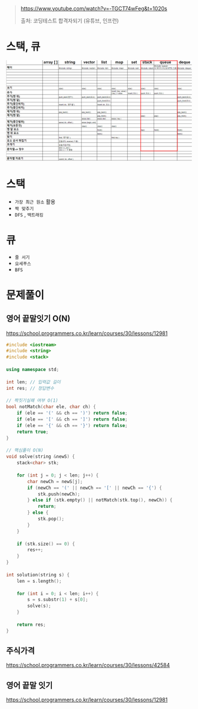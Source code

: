 > https://www.youtube.com/watch?v=-TGCT74wFeg&t=1020s
>
> 출처: 코딩테스트 합격자되기 (유튜브, 인프런)

# 스택, 큐

![poster](./img/20240720_232615.png)

# 스택

- `가장 최근 원소` 활용
- `짝 맞추기`
- `DFS` , `백트래킹`

# 큐

- `줄 서기`
- `요세푸스`
- `BFS`



# 문제풀이

## 영어 끝말잇기 O(N)

https://school.programmers.co.kr/learn/courses/30/lessons/12981

```cpp
#include <iostream>
#include <string>
#include <stack>

using namespace std;

int len; // 입력값 길이
int res; // 정답변수

// 짝짓기실패 여부 O(1)
bool notMatch(char ele, char ch) {
    if (ele == '(' && ch == ')') return false;
    if (ele == '[' && ch == ']') return false;
    if (ele == '{' && ch == '}') return false;
    return true;
}

// 핵심풀이 O(N)
void solve(string &newS) {
    stack<char> stk;
    
    for (int j = 0; j < len; j++) {
        char newCh = newS[j];
        if (newCh == '(' || newCh == '[' || newCh == '{') {
            stk.push(newCh);
        } else if (stk.empty() || notMatch(stk.top(), newCh)) {
            return;
        } else {
            stk.pop();
        }
    }

    if (stk.size() == 0) {
        res++;
    }
}

int solution(string s) {
    len = s.length();
    
    for (int i = 0; i < len; i++) {
        s = s.substr(1) + s[0];
        solve(s);
    }

    return res;
}
```



## 주식가격

https://school.programmers.co.kr/learn/courses/30/lessons/42584





## 영어 끝말 잇기

https://school.programmers.co.kr/learn/courses/30/lessons/12981
